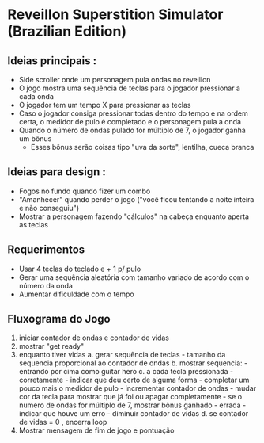 # Reveillon Superstition Simulator (Brazilian Edition)

## Ideias principais :
- Side scroller onde um personagem pula ondas no reveillon
- O jogo mostra uma sequência de teclas para o jogador pressionar a cada onda
- O jogador tem um tempo X para pressionar as teclas
- Caso o jogador consiga pressionar todas dentro do tempo e na ordem certa, o medidor de pulo é completado e o personagem pula a onda
- Quando o número de ondas pulado for múltiplo de 7, o jogador ganha um bônus
	- Esses bônus serão coisas tipo "uva da sorte", lentilha, cueca branca

## Ideias para design :
- Fogos no fundo quando fizer um combo
- "Amanhecer" quando perder o jogo ("você ficou tentando a noite inteira e não conseguiu")
- Mostrar a personagem fazendo "cálculos" na cabeça enquanto aperta as teclas


## Requerimentos
- Usar 4 teclas do teclado e + 1 p/ pulo
- Gerar uma sequência aleatória com tamanho variado de acordo com o número da onda
- Aumentar dificuldade com o tempo

## Fluxograma do Jogo 

1. iniciar contador de ondas e contador de vidas
2. mostrar "get ready"
3. enquanto tiver vidas 
	a. gerar sequência de teclas
		- tamanho da sequencia proporcional ao contador de ondas
	b. mostrar sequencia:
		- entrando por cima como guitar hero
	c. a cada tecla pressionada 
		- corretamente
			- indicar que deu certo de alguma forma
			- completar um pouco mais o medidor de pulo
			- incrementar contador de ondas
			- mudar cor da tecla para mostrar que já foi ou apagar completamente
			- se o numero de ondas for múltiplo de 7, mostrar bônus ganhado
		- errada 
			- indicar que houve um erro 
			- diminuir contador de vidas
	d. se contador de vidas = 0 , encerra loop
4. Mostrar mensagem de fim de jogo e pontuação